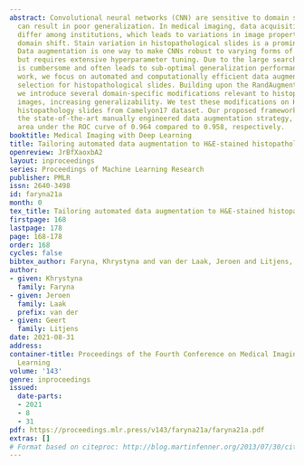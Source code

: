 ```yaml
---
abstract: Convolutional neural networks (CNN) are sensitive to domain shifts, which
  can result in poor generalization. In medical imaging, data acquisition conditions
  differ among institutions, which leads to variations in image properties and thus
  domain shift. Stain variation in histopathological slides is a prominent example.
  Data augmentation is one way to make CNNs robust to varying forms of domain shift,
  but requires extensive hyperparameter tuning. Due to the large search space, this
  is cumbersome and often leads to sub-optimal generalization performance. In this
  work, we focus on automated and computationally efficient data augmentation policy
  selection for histopathological slides. Building upon the RandAugment framework,
  we introduce several domain-specific modifications relevant to histopathological
  images, increasing generalizability. We test these modifications on H&E-stained
  histopathology slides from Camelyon17 dataset. Our proposed framework outperforms
  the state-of-the-art manually engineered data augmentation strategy, achieving an
  area under the ROC curve of 0.964 compared to 0.958, respectively.
booktitle: Medical Imaging with Deep Learning
title: Tailoring automated data augmentation to H&E-stained histopathology
openreview: JrBfXaoxbA2
layout: inproceedings
series: Proceedings of Machine Learning Research
publisher: PMLR
issn: 2640-3498
id: faryna21a
month: 0
tex_title: Tailoring automated data augmentation to H&E-stained histopathology
firstpage: 168
lastpage: 178
page: 168-178
order: 168
cycles: false
bibtex_author: Faryna, Khrystyna and van der Laak, Jeroen and Litjens, Geert
author:
- given: Khrystyna
  family: Faryna
- given: Jeroen
  family: Laak
  prefix: van der
- given: Geert
  family: Litjens
date: 2021-08-31
address:
container-title: Proceedings of the Fourth Conference on Medical Imaging with Deep
  Learning
volume: '143'
genre: inproceedings
issued:
  date-parts:
  - 2021
  - 8
  - 31
pdf: https://proceedings.mlr.press/v143/faryna21a/faryna21a.pdf
extras: []
# Format based on citeproc: http://blog.martinfenner.org/2013/07/30/citeproc-yaml-for-bibliographies/
---
```

